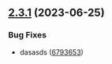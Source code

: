 ## [2.3.1](https://github.com/idel28102001/test-release/compare/v2.3.0...v2.3.1) (2023-06-25)


### Bug Fixes

* dasasds ([6793653](https://github.com/idel28102001/test-release/commit/679365325283d55b6cb19275e6effcfad3187980))
